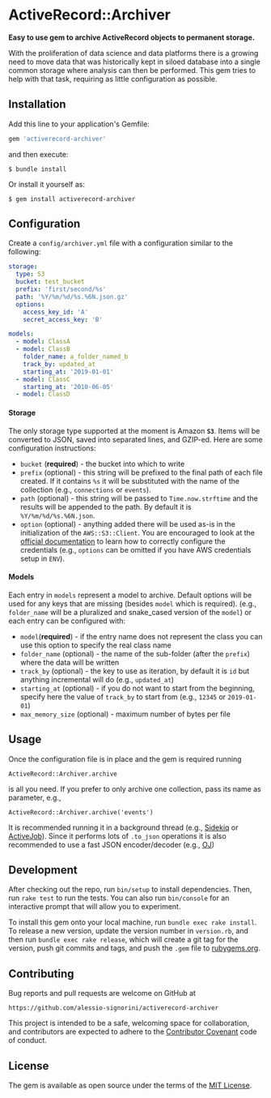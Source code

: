 # ActiveRecord::Archiver

**Easy to use gem to archive ActiveRecord objects to permanent storage.**

With the proliferation of data science and data platforms there is a growing
need to move data that was historically kept in siloed database into a single
common storage where analysis can then be performed. This gem tries to help
with that task, requiring as little configuration as possible.


## Installation

Add this line to your application's Gemfile:

```ruby
gem 'activerecord-archiver'
```

and then execute:

    $ bundle install

Or install it yourself as:

    $ gem install activerecord-archiver

## Configuration

Create a `config/archiver.yml` file with a configuration similar to the
following:
```yaml
storage:
  type: S3
  bucket: test_bucket
  prefix: 'first/second/%s'
  path: '%Y/%m/%d/%s.%6N.json.gz'
  options:
    access_key_id: 'A'
    secret_access_key: 'B'

models:
  - model: ClassA
  - model: ClassB
    folder_name: a_folder_named_b
    track_by: updated_at
    starting_at: '2019-01-01'
  - model: ClassC
    starting_at: '2010-06-05'
  - model: ClassD
```

#### Storage
The only storage type supported at the moment is Amazon **`S3`**. Items will be
converted to JSON, saved into separated lines, and GZIP-ed. Here are some
configuration instructions:
* `bucket` (**required**) - the bucket into which to write
* `prefix` (optional) - this string will be prefixed to the final path of each
  file created. If it contains `%s` it will be substituted with the name of
  the collection (e.g., `connections` or `events`).
* `path` (optional) - this string will be passed to `Time.now.strftime` and the
  results will be appended to the path. By default it is `%Y/%m/%d/%s.%6N.json`.
* `option` (optional) - anything added there will be used as-is in the
initialization of the `AWS::S3::Client`. You are encouraged to look at the
[official documentation](https://docs.aws.amazon.com/sdk-for-ruby/v3/api/Aws/S3/Client.html#initialize-instance_method)
to learn how to correctly configure the credentials (e.g., `options` can be
omitted if you have AWS credentials setup in `ENV`).

#### Models
Each entry in `models` represent a model to archive. Default options will be used for
any keys that are missing (besides `model` which is required).
(e.g., `folder_name` will be a pluralized and snake_cased version of the `model`) or each entry can be configured with:
* `model`(**required**) - if the entry name does not represent the class you can use this
  option to specify the real class name
* `folder_name` (optional) - the name of the sub-folder (after the `prefix`) where the data
  will be written
* `track_by` (optional) - the key to use as iteration, by default it is `id` but anything
  incremental will do (e.g., `updated_at`)
* `starting_at` (optional) - if you do not want to start from the beginning, specify here
  the value of `track_by` to start from (e.g., `12345` or `2019-01-01`)
* `max_memory_size` (optional) - maximum number of bytes per file

## Usage

Once the configuration file is in place and the gem is required running

    ActiveRecord::Archiver.archive

is all you need. If you prefer to only archive one collection, pass its name
as parameter, e.g.,

    ActiveRecord::Archiver.archive('events')

It is recommended running it in a background thread (e.g.,
[Sidekiq](https://github.com/mperham/sidekiq) or
[ActiveJob](https://guides.rubyonrails.org/active_job_basics.html)). Since it
performs lots of `.to_json` operations it is also recommended to use a fast
JSON encoder/decoder (e.g., [OJ](https://github.com/ohler55/oj))

## Development

After checking out the repo, run `bin/setup` to install dependencies. Then,
run `rake test` to run the tests. You can also run `bin/console` for an
interactive prompt that will allow you to experiment.

To install this gem onto your local machine, run `bundle exec rake install`.
To release a new version, update the version number in `version.rb`, and then
run `bundle exec rake release`, which will create a git tag for the version,
push git commits and tags, and push the `.gem` file
to [rubygems.org](https://rubygems.org).

## Contributing

Bug reports and pull requests are welcome on GitHub at
```
https://github.com/alessio-signorini/activerecord-archiver
```
This project is intended to be a safe, welcoming space for collaboration, and
contributors are expected to adhere to the
[Contributor Covenant](http://contributor-covenant.org) code of conduct.

## License

The gem is available as open source under the terms of
the [MIT License](https://opensource.org/licenses/MIT).